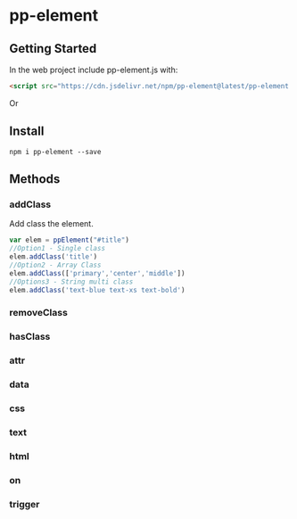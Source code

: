 # pp-element

## Getting Started
In the web project include pp-element.js with:

```html
<script src="https://cdn.jsdelivr.net/npm/pp-element@latest/pp-element.min.js" ></script>
```

Or

## Install

```console
npm i pp-element --save
```
## Methods

### addClass
Add class the element.

```javascript
var elem = ppElement("#title")
//Option1 - Single class
elem.addClass('title')
//Option2 - Array Class
elem.addClass(['primary','center','middle'])
//Options3 - String multi class
elem.addClass('text-blue text-xs text-bold')
```


### removeClass
### hasClass
### attr
### data
### css
### text
### html
### on  
### trigger
